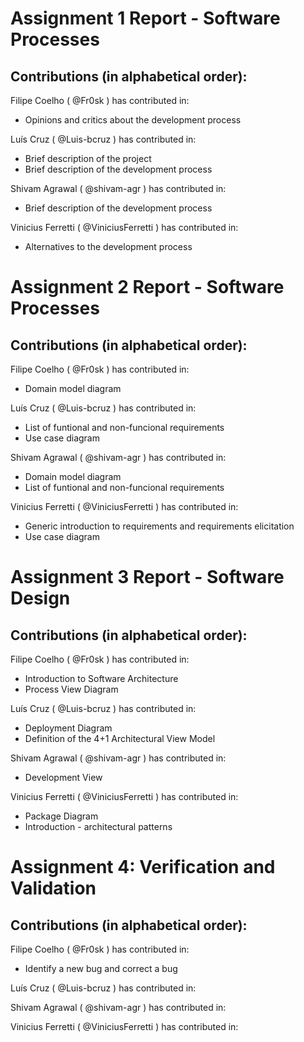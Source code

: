 # Assignment 1 Report - Software Processes
## Contributions (in alphabetical order):
Filipe Coelho ( @Fr0sk ) has contributed in:
* Opinions and critics about the development process

Luís Cruz ( @Luis-bcruz ) has contributed in:
* Brief description of the project
* Brief description of the development process
      
Shivam Agrawal ( @shivam-agr ) has contributed in:
* Brief description of the development process
      
Vinicius Ferretti ( @ViniciusFerretti ) has contributed in:
* Alternatives to the development process

# Assignment 2 Report - Software Processes
## Contributions (in alphabetical order):

Filipe Coelho ( @Fr0sk ) has contributed in:
* Domain model diagram

Luís Cruz ( @Luis-bcruz ) has contributed in:
* List of funtional and non-funcional requirements
* Use case diagram

Shivam Agrawal ( @shivam-agr ) has contributed in:
* Domain model diagram
* List of funtional and non-funcional requirements

Vinicius Ferretti ( @ViniciusFerretti ) has contributed in:
* Generic introduction to requirements and requirements elicitation 
* Use case diagram

# Assignment 3 Report - Software Design
## Contributions (in alphabetical order):

Filipe Coelho ( @Fr0sk ) has contributed in:
* Introduction to Software Architecture
* Process View Diagram

Luís Cruz ( @Luis-bcruz ) has contributed in:
* Deployment Diagram
* Definition of the 4+1 Architectural View Model

Shivam Agrawal ( @shivam-agr ) has contributed in:
* Development View

Vinicius Ferretti ( @ViniciusFerretti ) has contributed in:
* Package Diagram
* Introduction - architectural patterns


# Assignment 4: Verification and Validation
## Contributions (in alphabetical order):

Filipe Coelho ( @Fr0sk ) has contributed in:
* Identify a new bug and correct a bug

Luís Cruz ( @Luis-bcruz ) has contributed in:

Shivam Agrawal ( @shivam-agr ) has contributed in:

Vinicius Ferretti ( @ViniciusFerretti ) has contributed in:
